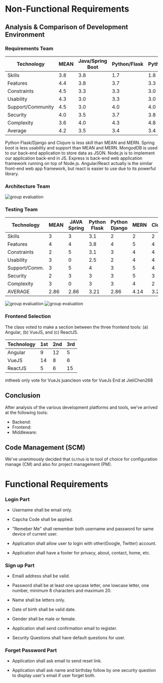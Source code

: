 
# Non-Functional Requirements

## Analysis & Comparison of Development Environment

### Requirements Team

Technology | MEAN |	Java/Spring Boot | Python/Flask |	Python/Django |	MERN | Clojure
--- | --- | --- | --- | --- | --- | ---|
Skills | 3.8 | 3.8 | 1.7 | 1.8 | 3.8 | 1.5
Features | 4.4 | 3.8 | 3.7 | 3.3 | 4.8 | 3.0
Constraints | 4.5 | 3.3 | 3.3 | 3.0 | 4.5 | 2.5
Usability | 4.3 | 3.0 | 3.3 | 3.0 | 4.0 | 1.3
Support/Community | 4.5 | 3.0 | 4.0 | 4.0 | 3.3 | 2.5
Security | 4.0 | 3.5 | 3.7 | 3.8 | 4.0 | 2.8
Complexity | 3.6 | 4.0 | 4.3 | 4.8 | 3.4 | 4.0
Average | 4.2 | 3.5 | 3.4 | 3.4 | 4.0 | 2.5

Python Flask/Django and Clojure is less skill than MEAN and MERN. Spring boot is less usability and support than MEAN and MERN. MongodDB is used to our back-end application to store data as JSON. Node.js is to implement our application back-end in JS. Express is back-end web application framework running on top of Node.js. Angular/React actually is the similar front-end web app framework, but react is easier to use due to its powerful library.

### Architecture Team

![group evaluation](https://user-images.githubusercontent.com/4582375/30355067-b72ffe36-97e5-11e7-9786-5ada6d989cf6.png)

### Testing Team

Technology	|	MEAN	|	JAVA Spring	|	Python Flask	|	Python Django	|	MERN	|	Clojure
--- | --- | --- | --- | --- | --- | ---| 
Skills	        |	3	|	3	|	3.1	|	2	|	2	|	2
Features   	|	4	|	4	|	3.8	|	4	|	5	|	4
Constraints	|	2	|	5	|	3.1	|	3	|	4	|	4
Usability   	|	3	|	0	|	2.5	|	2	|	4	|	4
Support/Comm. | 3	|	5	|	4	|	3	|	5	|	4
Security    	|	2	|	3	|	3	|	3	|	5	|	3
Complexity	|	3	|	0	|	3	|	3	|	4	|	2
AVERAGE	        |    2.86	|	2.86	|	3.21	|	2.86	|	4.14	|	3.29

![group evaluation](https://user-images.githubusercontent.com/25971844/30355398-0b12fa38-97e8-11e7-9a0d-1f4fa662f831.png)
![group evaluation](https://user-images.githubusercontent.com/25727577/30450761-c4cd82ea-9946-11e7-81a3-ce73dc19575a.png)


### Frontend Selection

The class voted to make a section between the three frontend tools: (a) Angular, (b) VueJS, and (c) ReactJS.  

Technology | 1st | 2nd | 3rd
--- | --- | --- | --- |
Angular | 9 | 12 | 5 | 
VueJS   | 14 | 8 | 6 |
ReactJS | 5 | 6 | 15 |
mtheeb only vote for VueJs
juancleon vote for VueJs
End at JieliChen268

## Conclusion

After analysis of the various development platforms and tools, we've arrived at the following tools:

- Backend:
- Frontend: 
- Middleware:

## Code Management (SCM)

We've unanimously decided that `Github` is to tool of choice for configuration manage (CM) and also for project management (PM). 


# Functional Requirements

### Login Part

- Username shall be email only.

- Capcha Code shall be applied.

- "Remeber Me" shall remember both username and password for same device of current user.

- Application shall allow user to login with other(Google, Twitter) account.

- Application shall have a footer for privacy, about, contact, home, etc.

### Sign up Part



- Emaill address shall be valid.

- Password shall be at least one upcase letter, one lowcase letter, one number, minimum 8 characters and maximum 20.

- Name shall be letters only.

- Date of birth shall be valid date.

- Gender shall be male or female.

- Application shall send confirmation email to register.

- Security Questions shall have default questions for user.

### Forget Password Part

- Application shall ask email to send reset link.

- Application shall ask name and birthday follow by one security question to display user's email if user forget both.








